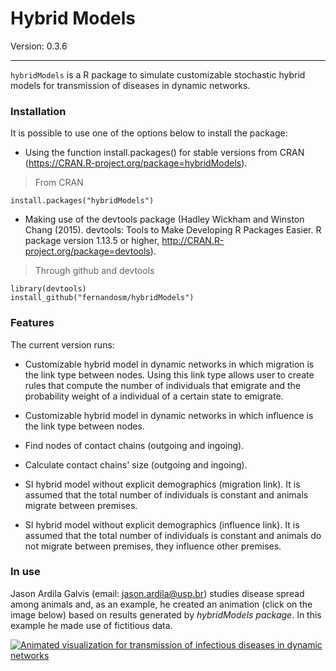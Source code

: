 Hybrid Models
====
Version: 0.3.6

___

`hybridModels` is a R package to simulate customizable stochastic hybrid models for transmission of diseases in dynamic networks.

### Installation ###
It is possible to use one of the options below to install the package:

* Using the function install.packages() for stable versions from CRAN (https://CRAN.R-project.org/package=hybridModels).

> From CRAN
```
install.packages("hybridModels")
```

* Making use of the devtools package (Hadley Wickham and Winston Chang (2015). devtools: Tools to Make Developing R Packages Easier. R package version 1.13.5 or higher, http://CRAN.R-project.org/package=devtools).

> Through github and devtools
```
library(devtools)
install_github("fernandosm/hybridModels")
```

### Features ###

The current version runs:

* Customizable hybrid model in dynamic networks in which migration is the link type between nodes. Using this link type allows user to create rules that compute the number of individuals that emigrate and the probability weight of a individual of a certain state to emigrate.

* Customizable hybrid model in dynamic networks in which influence is the link type between nodes.

* Find nodes of contact chains (outgoing and ingoing).

* Calculate contact chains' size (outgoing and ingoing).

* SI hybrid model without explicit demographics (migration link). It is assumed that the total number of individuals is constant and animals migrate between premises.

* SI hybrid model without explicit demographics (influence link). It is assumed that the total number of individuals is constant and animals do not migrate between premises, they influence other premises.

### In use ###

Jason Ardila Galvis (email: jason.ardila@usp.br) studies disease spread among animals and, as an example, he created an animation (click on the image below) based on results generated by *hybridModels package*. In this example he made use of fictitious data.

[![Animated visualization for transmission of infectious diseases in dynamic networks](https://img.youtube.com/vi/GKEWrxC6DxE/maxresdefault.jpg)](https://www.youtube.com/watch?v=GKEWrxC6DxE&feature "Animated visualization for transmission of infectious diseases in dynamic networks")
